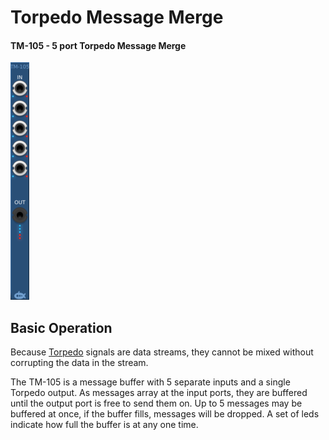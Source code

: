 # Torpedo Message Merge
#### TM-105 - 5 port Torpedo Message Merge
![View of the Torpedo Message Merge](TM-105.m.png "Torpedo Message Merge")

## Basic Operation

Because [Torpedo](https://github.com/david-c14/Torpedo) signals are data streams, they cannot be mixed without corrupting the data in the stream.

The TM-105 is a message buffer with 5 separate inputs and a single Torpedo output. As messages array at the input ports, they are buffered until the output port is free to send them on. Up to 5 messages may be buffered at once, if the buffer fills, messages will be dropped. A set of leds indicate how full the buffer is at any one time.
